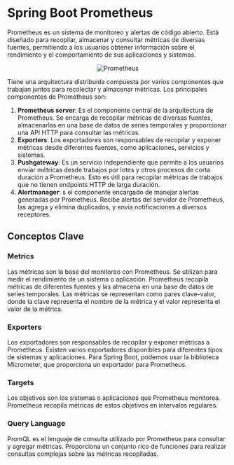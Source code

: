 # Spring Boot Prometheus

Prometheus es un sistema de monitoreo y alertas de código abierto. Está diseñado para recopilar, almacenar y consultar métricas de diversas fuentes, permitiendo a los usuarios obtener información sobre el rendimiento y el comportamiento de sus aplicaciones y sistemas.

<p align="center">
    <img 
        src="https://formadoresit.es/wp-content/uploads/2024/01/prometheus.jpg"
        alt="Prometheus"
    />
</p>

Tiene una arquitectura distribuida compuesta por varios componentes que trabajan juntos para recolectar y almacenar métricas. Los principales componentes de Prometheus son:

1. **Prometheus server**: Es el componente central de la arquitectura de Prometheus. Se encarga de recopilar métricas de diversas fuentes, almacenarlas en una base de datos de series temporales y proporcionar una API HTTP para consultar las métricas.
2. **Exporters**: Los exportadores son responsables de recopilar y exponer métricas desde diferentes fuentes, como aplicaciones, servicios y sistemas.
3. **Pushgateway**: Es un servicio independiente que permite a los usuarios enviar métricas desde trabajos por lotes y otros procesos de corta duración a Prometheus. Esto es útil para recopilar métricas de trabajos que no tienen endpoints HTTP de larga duración.
4. **Alertmanager**: s el componente encargado de manejar alertas generadas por Prometheus. Recibe alertas del servidor de Prometheus, las agrega y elimina duplicados, y envía notificaciones a diversos receptores.

## Conceptos Clave

### Metrics

Las métricas son la base del monitoreo con Prometheus. Se utilizan para medir el rendimiento de un sistema o aplicación. Prometheus recopila métricas de diferentes fuentes y las almacena en una base de datos de series temporales. Las métricas se representan como pares clave-valor, donde la clave representa el nombre de la métrica y el valor representa el valor de la métrica.

### Exporters

Los exportadores son responsables de recopilar y exponer métricas a Prometheus. Existen varios exportadores disponibles para diferentes tipos de sistemas y aplicaciones. Para Spring Boot, podemos usar la biblioteca Micrometer, que proporciona un exportador para Prometheus.

### Targets

Los objetivos son los sistemas o aplicaciones que Prometheus monitorea. Prometheus recopila métricas de estos objetivos en intervalos regulares.

### Query Language

PromQL es el lenguaje de consulta utilizado por Prometheus para consultar y agregar métricas. Proporciona un conjunto rico de funciones para realizar consultas complejas sobre las métricas recopiladas.
